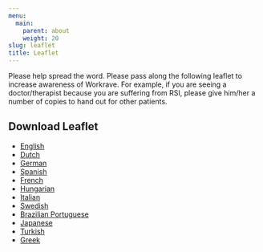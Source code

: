 ```yaml
---
menu:
  main:
    parent: about
    weight: 20
slug: leaflet
title: Leaflet
---
```


Please help spread the word. Please pass along the following leaflet to increase
awareness of Workrave. For example, if you are seeing a doctor/therapist because
you are suffering from RSI, please give him/her a number of copies to hand out
for other patients.

Download Leaflet
----------------

-   [English](/leaflet//leaflet.pdf)
-   [Dutch](/leaflet//leaflet-nl.pdf)
-   [German](/leaflet//leaflet-de.pdf)
-   [Spanish](/leaflet//leaflet-es.pdf)
-   [French](/leaflet//leaflet-fr.pdf)
-   [Hungarian](/leaflet//leaflet-hu.pdf)
-   [Italian](/leaflet//leaflet-it.pdf)
-   [Swedish](/leaflet//leaflet-sv.pdf)
-   [Brazilian Portuguese](/leaflet//leaflet-pt_BR.pdf)
-   [Japanese](/leaflet//leaflet-ja.pdf)
-   [Turkish](/leaflet//leaflet-tr.pdf)
-   [Greek](/leaflet//leaflet-el.pdf)

